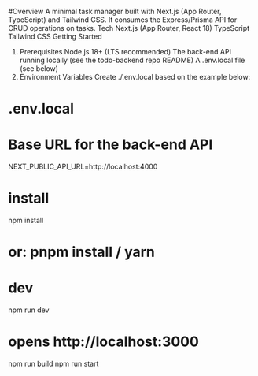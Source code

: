 #Overview
A minimal task manager built with Next.js (App Router, TypeScript) and Tailwind CSS. It consumes the Express/Prisma API for CRUD operations on tasks.
Tech
Next.js (App Router, React 18)
TypeScript
Tailwind CSS
Getting Started
1) Prerequisites
Node.js 18+ (LTS recommended)
The back-end API running locally (see the todo-backend repo README)
A .env.local file (see below)
2) Environment Variables
Create ./.env.local based on the example below:

# .env.local
# Base URL for the back-end API
NEXT_PUBLIC_API_URL=http://localhost:4000

# install
npm install
# or: pnpm install / yarn

# dev
npm run dev
# opens http://localhost:3000

npm run build
npm run start

